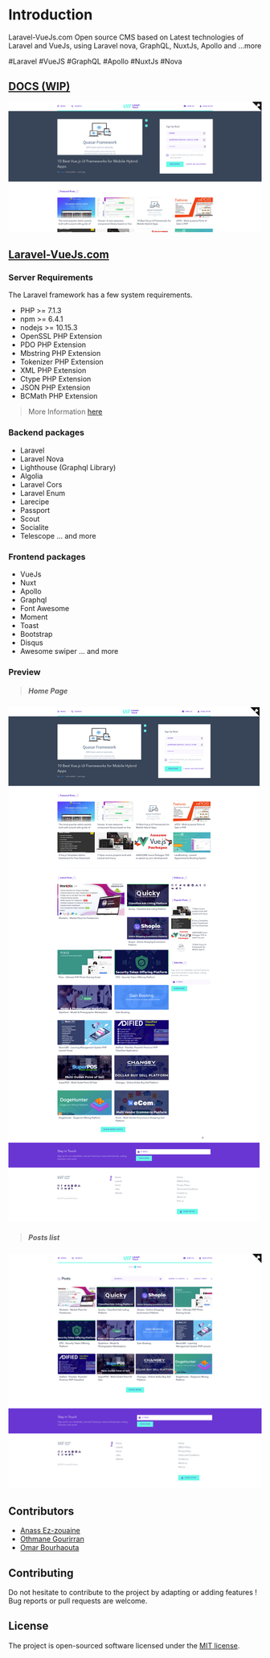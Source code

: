 # Introduction
Laravel-VueJs.com Open source CMS based on Latest technologies of Laravel and VueJs, using Laravel nova, 
GraphQL, NuxtJs, Apollo and ...more

\#Laravel #VueJS #GraphQL #Apollo #NuxtJs #Nova

## [DOCS (WIP)](https://www.laravel-vuejs.com/docs/)
![preview](./front/static/home1.png "Preview")
## [Laravel-VueJs.com](https://www.laravel-vuejs.com/docs/)
 

<a name="Server"></a>
### Server Requirements
The Laravel framework has a few system requirements. 

- PHP >= 7.1.3
- npm >= 6.4.1
- nodejs >= 10.15.3
- OpenSSL PHP Extension
- PDO PHP Extension
- Mbstring PHP Extension
- Tokenizer PHP Extension
- XML PHP Extension
- Ctype PHP Extension
- JSON PHP Extension
- BCMath PHP Extension

> More Information [here](https://laravel.com/docs/master#installation)

<a name="packages"></a>
### Backend packages
- Laravel
- Laravel Nova
- Lighthouse (Graphql Library)
- Algolia
- Laravel Cors
- Laravel Enum
- Larecipe
- Passport
- Scout
- Socialite
- Telescope
... and more 

### Frontend packages
- VueJs
- Nuxt 
- Apollo
- Graphql
- Font Awesome
- Moment
- Toast
- Bootstrap
- Disqus
- Awesome swiper
... and more 


### Preview
> ##### Home Page
![home page](./front/static/Full.png "Home Page")

> ##### Posts list
![Posts](./front/static/posts.png "Posts page")

## Contributors
- [Anass Ez-zouaine](https://github.com/ansezz)
- [Othmane Gourirran](https://github.com/OthmanDev)
- [Omar Bourhaouta](https://github.com/bourhaouta)

## Contributing
Do not hesitate to contribute to the project by adapting or adding features ! Bug reports or pull requests are welcome.

## License
The project is open-sourced software licensed under the [MIT license](http://opensource.org/licenses/MIT).
